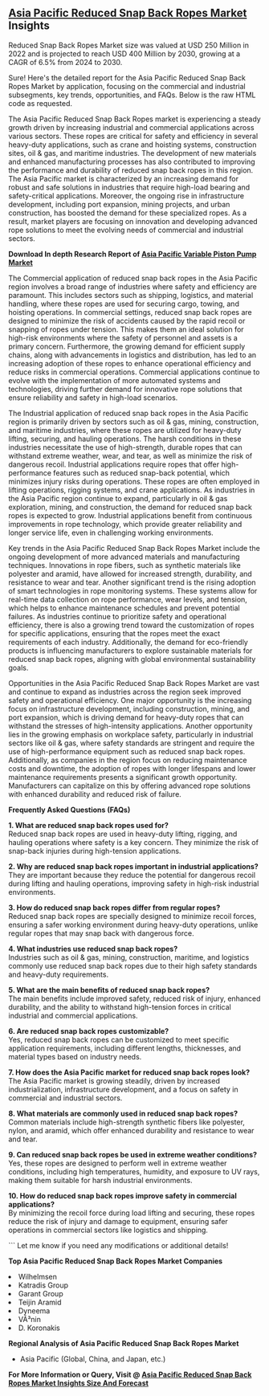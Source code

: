 <h2><a href="https://www.verifiedmarketreports.com/download-sample/?rid=329462&amp;utm_source=Github-Feb&amp;utm_medium=219" target="_blank">Asia Pacific Reduced Snap Back Ropes Market</a> Insights</h2><p>Reduced Snap Back Ropes Market size was valued at USD 250 Million in 2022 and is projected to reach USD 400 Million by 2030, growing at a CAGR of 6.5% from 2024 to 2030.</p><p>Sure! Here's the detailed report for the Asia Pacific Reduced Snap Back Ropes Market by application, focusing on the commercial and industrial subsegments, key trends, opportunities, and FAQs. Below is the raw HTML code as requested. <p>The Asia Pacific Reduced Snap Back Ropes market is experiencing a steady growth driven by increasing industrial and commercial applications across various sectors. These ropes are critical for safety and efficiency in several heavy-duty applications, such as crane and hoisting systems, construction sites, oil & gas, and maritime industries. The development of new materials and enhanced manufacturing processes has also contributed to improving the performance and durability of reduced snap back ropes in this region. The Asia Pacific market is characterized by an increasing demand for robust and safe solutions in industries that require high-load bearing and safety-critical applications. Moreover, the ongoing rise in infrastructure development, including port expansion, mining projects, and urban construction, has boosted the demand for these specialized ropes. As a result, market players are focusing on innovation and developing advanced rope solutions to meet the evolving needs of commercial and industrial sectors. <p><strong>Download In depth Research Report of <a href="https://www.verifiedmarketreports.com/download-sample/?rid=236118&amp;utm_source=Pulse-Dec&amp;utm_medium=219" target="_blank">Asia Pacific Variable Piston Pump Market</a></strong></p></p> <p>The Commercial application of reduced snap back ropes in the Asia Pacific region involves a broad range of industries where safety and efficiency are paramount. This includes sectors such as shipping, logistics, and material handling, where these ropes are used for securing cargo, towing, and hoisting operations. In commercial settings, reduced snap back ropes are designed to minimize the risk of accidents caused by the rapid recoil or snapping of ropes under tension. This makes them an ideal solution for high-risk environments where the safety of personnel and assets is a primary concern. Furthermore, the growing demand for efficient supply chains, along with advancements in logistics and distribution, has led to an increasing adoption of these ropes to enhance operational efficiency and reduce risks in commercial operations. Commercial applications continue to evolve with the implementation of more automated systems and technologies, driving further demand for innovative rope solutions that ensure reliability and safety in high-load scenarios. <p>The Industrial application of reduced snap back ropes in the Asia Pacific region is primarily driven by sectors such as oil & gas, mining, construction, and maritime industries, where these ropes are utilized for heavy-duty lifting, securing, and hauling operations. The harsh conditions in these industries necessitate the use of high-strength, durable ropes that can withstand extreme weather, wear, and tear, as well as minimize the risk of dangerous recoil. Industrial applications require ropes that offer high-performance features such as reduced snap-back potential, which minimizes injury risks during operations. These ropes are often employed in lifting operations, rigging systems, and crane applications. As industries in the Asia Pacific region continue to expand, particularly in oil & gas exploration, mining, and construction, the demand for reduced snap back ropes is expected to grow. Industrial applications benefit from continuous improvements in rope technology, which provide greater reliability and longer service life, even in challenging working environments. <p>Key trends in the Asia Pacific Reduced Snap Back Ropes Market include the ongoing development of more advanced materials and manufacturing techniques. Innovations in rope fibers, such as synthetic materials like polyester and aramid, have allowed for increased strength, durability, and resistance to wear and tear. Another significant trend is the rising adoption of smart technologies in rope monitoring systems. These systems allow for real-time data collection on rope performance, wear levels, and tension, which helps to enhance maintenance schedules and prevent potential failures. As industries continue to prioritize safety and operational efficiency, there is also a growing trend toward the customization of ropes for specific applications, ensuring that the ropes meet the exact requirements of each industry. Additionally, the demand for eco-friendly products is influencing manufacturers to explore sustainable materials for reduced snap back ropes, aligning with global environmental sustainability goals. <p>Opportunities in the Asia Pacific Reduced Snap Back Ropes Market are vast and continue to expand as industries across the region seek improved safety and operational efficiency. One major opportunity is the increasing focus on infrastructure development, including construction, mining, and port expansion, which is driving demand for heavy-duty ropes that can withstand the stresses of high-intensity applications. Another opportunity lies in the growing emphasis on workplace safety, particularly in industrial sectors like oil & gas, where safety standards are stringent and require the use of high-performance equipment such as reduced snap back ropes. Additionally, as companies in the region focus on reducing maintenance costs and downtime, the adoption of ropes with longer lifespans and lower maintenance requirements presents a significant growth opportunity. Manufacturers can capitalize on this by offering advanced rope solutions with enhanced durability and reduced risk of failure. <p><strong>Frequently Asked Questions (FAQs)</strong></p> <p><strong>1. What are reduced snap back ropes used for?</strong><br>Reduced snap back ropes are used in heavy-duty lifting, rigging, and hauling operations where safety is a key concern. They minimize the risk of snap-back injuries during high-tension applications.</p> <p><strong>2. Why are reduced snap back ropes important in industrial applications?</strong><br>They are important because they reduce the potential for dangerous recoil during lifting and hauling operations, improving safety in high-risk industrial environments.</p> <p><strong>3. How do reduced snap back ropes differ from regular ropes?</strong><br>Reduced snap back ropes are specially designed to minimize recoil forces, ensuring a safer working environment during heavy-duty operations, unlike regular ropes that may snap back with dangerous force.</p> <p><strong>4. What industries use reduced snap back ropes?</strong><br>Industries such as oil & gas, mining, construction, maritime, and logistics commonly use reduced snap back ropes due to their high safety standards and heavy-duty requirements.</p> <p><strong>5. What are the main benefits of reduced snap back ropes?</strong><br>The main benefits include improved safety, reduced risk of injury, enhanced durability, and the ability to withstand high-tension forces in critical industrial and commercial applications.</p> <p><strong>6. Are reduced snap back ropes customizable?</strong><br>Yes, reduced snap back ropes can be customized to meet specific application requirements, including different lengths, thicknesses, and material types based on industry needs.</p> <p><strong>7. How does the Asia Pacific market for reduced snap back ropes look?</strong><br>The Asia Pacific market is growing steadily, driven by increased industrialization, infrastructure development, and a focus on safety in commercial and industrial sectors.</p> <p><strong>8. What materials are commonly used in reduced snap back ropes?</strong><br>Common materials include high-strength synthetic fibers like polyester, nylon, and aramid, which offer enhanced durability and resistance to wear and tear.</p> <p><strong>9. Can reduced snap back ropes be used in extreme weather conditions?</strong><br>Yes, these ropes are designed to perform well in extreme weather conditions, including high temperatures, humidity, and exposure to UV rays, making them suitable for harsh industrial environments.</p> <p><strong>10. How do reduced snap back ropes improve safety in commercial applications?</strong><br>By minimizing the recoil force during load lifting and securing, these ropes reduce the risk of injury and damage to equipment, ensuring safer operations in commercial sectors like logistics and shipping.</p> ``` Let me know if you need any modifications or additional details!</p><p><strong>Top Asia Pacific Reduced Snap Back Ropes Market Companies</strong></p><div data-test-id=""><p><li>Wilhelmsen</li><li> Katradis Group</li><li> Garant Group</li><li> Teijin Aramid</li><li> Dyneema</li><li> VÃ³nin</li><li> D. Koronakis</li></p><div><strong>Regional Analysis of&nbsp;Asia Pacific Reduced Snap Back Ropes Market</strong></div><ul><li dir="ltr"><p dir="ltr">Asia Pacific (Global, China, and Japan, etc.)</p></li></ul><p><strong>For More Information or Query, Visit @&nbsp;</strong><strong><a href="https://www.verifiedmarketreports.com/product/reduced-snap-back-ropes-market/?utm_source=Github-Feb&amp;utm_medium=219" target="_blank">Asia Pacific Reduced Snap Back Ropes Market Insights Size And Forecast</a></strong></p></div><h2>&nbsp;</h2><div data-test-id="">&nbsp;</div>
